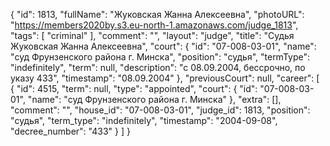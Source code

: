 {
    "id": 1813,
    "fullName": "Жуковская Жанна Алексеевна",
    "photoURL": "https://members2020by.s3.eu-north-1.amazonaws.com/judge_1813",
    "tags": [
        "criminal"
    ],
    "comment": "",
    "layout": "judge",
    "title": "Судья Жуковская Жанна Алексеевна",
    "court": {
        "id": "07-008-03-01",
        "name": "суд Фрунзенского района г. Минска",
        "position": "судья",
        "termType": "indefinitely",
        "term": null,
        "description": "c 08.09.2004, бессрочно, по указу 433",
        "timestamp": "08.09.2004"
    },
    "previousCourt": null,
    "career": [
        {
            "id": 4515,
            "term": null,
            "type": "appointed",
            "court": {
                "id": "07-008-03-01",
                "name": "суд Фрунзенского района г. Минска"
            },
            "extra": [],
            "comment": "",
            "house_id": "07-008-03-01",
            "judge_id": 1813,
            "position": "судья",
            "term_type": "indefinitely",
            "timestamp": "2004-09-08",
            "decree_number": "433"
        }
    ]
}